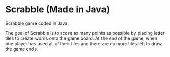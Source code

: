 # Scrabble (Made in Java)
 Scrabble game coded in Java

The goal of Scrabble is to score as many points as possible by placing letter tiles to create words onto the game board. At the end of the game, when one player has used all of their tiles and there are no more tiles left to draw, the game ends.
